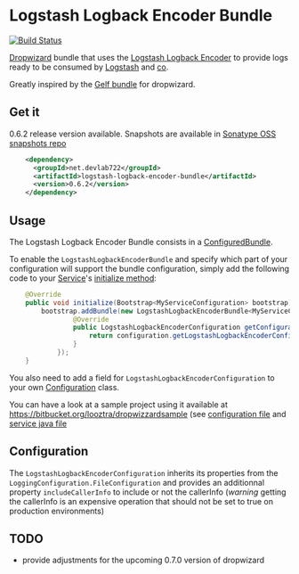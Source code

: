 Logstash Logback Encoder Bundle
===============================

[![Build Status](https://travis-ci.org/looztra/logstash-logback-encoder-bundle.png?branch=master)](https://travis-ci.org/looztra/logstash-logback-encoder-bundle)

[Dropwizard](http://www.dropwizard.io/ "Dropwizard is awesome") bundle that uses the [Logstash Logback Encoder](https://github.com/logstash/logstash-logback-encoder) to provide logs ready to be consumed by
[Logstash](http://logstash.net/) and [co](http://graylog2.org/).

Greatly inspired by the [Gelf bundle](https://github.com/gini/dropwizard-gelf) for dropwizard.

Get it
------

0.6.2 release version available. Snapshots are available in [Sonatype OSS snapshots repo](https://oss.sonatype.org/index.html)

```xml
	<dependency>
	  <groupId>net.devlab722</groupId>
	  <artifactId>logstash-logback-encoder-bundle</artifactId>
	  <version>0.6.2</version>
	</dependency>
```
Usage
-----

The Logstash Logback Encoder Bundle consists in a [ConfiguredBundle](http://dropwizard.codahale.com/maven/apidocs/com/yammer/dropwizard/ConfiguredBundle.html).

To enable the `LogstashLogbackEncoderBundle` and specify which part of your configuration will support the
bundle configuration, simply add the following code to your [Service](http://dropwizard.codahale.com/maven/apidocs/com/yammer/dropwizard/Service.html)'s
[initialize method](http://dropwizard.codahale.com/maven/apidocs/com/yammer/dropwizard/Service.html#initialize%28com.yammer.dropwizard.config.Bootstrap%29):
```java
    @Override
    public void initialize(Bootstrap<MyServiceConfiguration> bootstrap) {
        bootstrap.addBundle(new LogstashLogbackEncoderBundle<MyServiceConfiguration>() {
                @Override
                public LogstashLogbackEncoderConfiguration getConfiguration(MyServiceConfiguration configuration) {
                    return configuration.getLogstashLogbackEncoderConfiguration();
                }
            });
    }
```
You also need to add a field for `LogstashLogbackEncoderConfiguration` to your own [Configuration](http://dropwizard.codahale.com/maven/apidocs/com/yammer/dropwizard/config/Configuration.html)
class.

You can have a look at a sample project using it available at https://bitbucket.org/looztra/dropwizzardsample (see [configuration file](https://bitbucket.org/looztra/dropwizzardsample/src/f2713ee1722bbe6b90c550f60a7b03a74427226d/hello-world.yml?at=default)
 and [service java file](https://bitbucket.org/looztra/dropwizzardsample/src/f2713ee1722bbe6b90c550f60a7b03a74427226d/src/main/java/net/kalaari/wizard/HelloWorldService.java?at=default)


Configuration
-------------

The `LogstashLogbackEncoderConfiguration` inherits its properties from the `LoggingConfiguration.FileConfiguration`
and provides an additionnal property `includeCallerInfo` to include or not the callerInfo (*warning* getting the
callerInfo is an expensive operation that should not be set to true on production environments)

TODO
----

* provide adjustments for the upcoming 0.7.0 version of dropwizard
